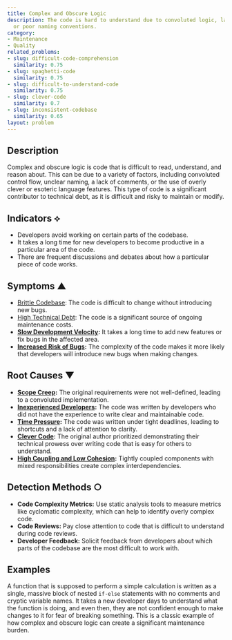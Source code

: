 ```yaml
---
title: Complex and Obscure Logic
description: The code is hard to understand due to convoluted logic, lack of comments,
  or poor naming conventions.
category:
- Maintenance
- Quality
related_problems:
- slug: difficult-code-comprehension
  similarity: 0.75
- slug: spaghetti-code
  similarity: 0.75
- slug: difficult-to-understand-code
  similarity: 0.75
- slug: clever-code
  similarity: 0.7
- slug: inconsistent-codebase
  similarity: 0.65
layout: problem
---
```


## Description
Complex and obscure logic is code that is difficult to read, understand, and reason about. This can be due to a variety of factors, including convoluted control flow, unclear naming, a lack of comments, or the use of overly clever or esoteric language features. This type of code is a significant contributor to technical debt, as it is difficult and risky to maintain or modify.

## Indicators ⟡
- Developers avoid working on certain parts of the codebase.
- It takes a long time for new developers to become productive in a particular area of the code.
- There are frequent discussions and debates about how a particular piece of code works.

## Symptoms ▲
- [Brittle Codebase](brittle-codebase.md): The code is difficult to change without introducing new bugs.
- [High Technical Debt](high-technical-debt.md): The code is a significant source of ongoing maintenance costs.
- **[Slow Development Velocity](slow-development-velocity.md):** It takes a long time to add new features or fix bugs in the affected area.
- **[Increased Risk of Bugs](increased-risk-of-bugs.md):** The complexity of the code makes it more likely that developers will introduce new bugs when making changes.

## Root Causes ▼
- **[Scope Creep](scope-creep.md):** The original requirements were not well-defined, leading to a convoluted implementation.
- **[Inexperienced Developers](inexperienced-developers.md):** The code was written by developers who did not have the experience to write clear and maintainable code.
- **[Time Pressure](time-pressure.md):** The code was written under tight deadlines, leading to shortcuts and a lack of attention to clarity.
- **[Clever Code](clever-code.md):** The original author prioritized demonstrating their technical prowess over writing code that is easy for others to understand.
- **[High Coupling and Low Cohesion](high-coupling-low-cohesion.md):** Tightly coupled components with mixed responsibilities create complex interdependencies.

## Detection Methods ○
- **Code Complexity Metrics:** Use static analysis tools to measure metrics like cyclomatic complexity, which can help to identify overly complex code.
- **Code Reviews:** Pay close attention to code that is difficult to understand during code reviews.
- **Developer Feedback:** Solicit feedback from developers about which parts of the codebase are the most difficult to work with.

## Examples
A function that is supposed to perform a simple calculation is written as a single, massive block of nested `if-else` statements with no comments and cryptic variable names. It takes a new developer days to understand what the function is doing, and even then, they are not confident enough to make changes to it for fear of breaking something. This is a classic example of how complex and obscure logic can create a significant maintenance burden.